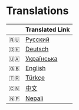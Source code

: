 # Translations

|  | Translated Link |
| --- | --- |
| 🇷🇺 | [Русский](README.ru.md) |
| 🇩🇪  | [Deutsch](README.de.md) |
| 🇺🇦  | [Українська](README.ua.md) |
| :uk: | [English](../README.md) |
| 🇹🇷 | [Türkçe](README.tr.md) |
| 🇨🇳 | [中文](README.zh.md) |
| 🇳🇵 | [Nepali](README.np.md) |
